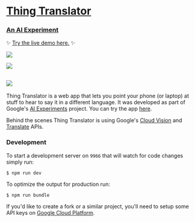 # [Thing Translator](https://thing-translator.appspot.com/)
### [An AI Experiment](https://aiexperiments.withgoogle.com/)
✨ [Try the live demo here.](https://thing-translator.appspot.com/) ✨

![](https://oxism.com/thing-translator/thing-translator.gif)

![](https://oxism.com/thing-translator/img/1.jpg)

![](https://oxism.com/thing-translator/img/2.jpg)
---

Thing Translator is a web app that lets you point your phone (or laptop) at
stuff to hear to say it in a different language. It was developed as part of
Google's [AI Experiments](https://aiexperiments.withgoogle.com/) project. You
can try the app [here](https://thing-translator.appspot.com/).

Behind the scenes Thing Translator is using Google's
[Cloud Vision](https://cloud.google.com/vision/) and
[Translate](https://cloud.google.com/translate/) APIs.


### Development

To start a development server on `9966` that will watch for code changes simply run:
```
$ npm run dev
```

To optimize the output for production run:
```
$ npm run bundle
```

If you'd like to create a fork or a similar project, you'll need to setup some
API keys on [Google Cloud Platform](https://cloud.google.com/).
